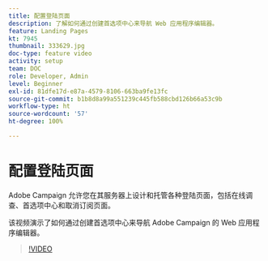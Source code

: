 ```yaml
---
title: 配置登陆页面
description: 了解如何通过创建首选项中心来导航 Web 应用程序编辑器。
feature: Landing Pages
kt: 7945
thumbnail: 333629.jpg
doc-type: feature video
activity: setup
team: DOC
role: Developer, Admin
level: Beginner
exl-id: 81dfe17d-e87a-4579-8106-663ba9fe13fc
source-git-commit: b1b8d8a99a551239c445fb588cbd126b66a53c9b
workflow-type: ht
source-wordcount: '57'
ht-degree: 100%

---
```


# 配置登陆页面

Adobe Campaign 允许您在其服务器上设计和托管各种登陆页面，包括在线调查、首选项中心和取消订阅页面。

该视频演示了如何通过创建首选项中心来导航 Adobe Campaign 的 Web 应用程序编辑器。

>[!VIDEO](https://video.tv.adobe.com/v/333629?quality=12&learn=on)
